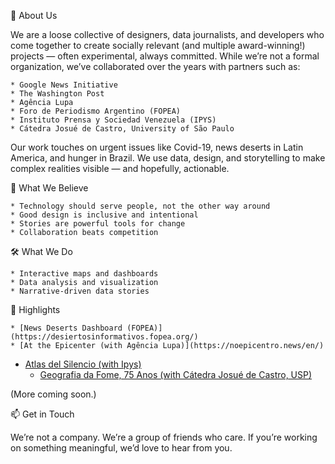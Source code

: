 👋 About Us

We are a loose collective of designers, data journalists, and developers who come together to create socially relevant (and multiple award-winning!) projects — often experimental, always committed. While we’re not a formal organization, we’ve collaborated over the years with partners such as:

	* Google News Initiative
	* The Washington Post
	* Agência Lupa
	* Foro de Periodismo Argentino (FOPEA)
	* Instituto Prensa y Sociedad Venezuela (IPYS)
	* Cátedra Josué de Castro, University of São Paulo

Our work touches on urgent issues like Covid-19, news deserts in Latin America, and hunger in Brazil. We use data, design, and storytelling to make complex realities visible — and hopefully, actionable.

🌱 What We Believe

	* Technology should serve people, not the other way around
	* Good design is inclusive and intentional
	* Stories are powerful tools for change
	* Collaboration beats competition

🛠️ What We Do

	* Interactive maps and dashboards
	* Data analysis and visualization
	* Narrative-driven data stories

📍 Highlights

	* [News Deserts Dashboard (FOPEA)](https://desiertosinformativos.fopea.org/)
	* [At the Epicenter (with Agência Lupa)](https://noepicentro.news/en/)
  * [Atlas del Silencio (with Ipys)](https://ipysvenezuela.org/atlas-del-silencio/)
	* [Geografia da Fome, 75 Anos (with Cátedra Josué de Castro, USP)](https://geografiadafome.fsp.usp.br/geografia-da-fome-75-anos/)

(More coming soon.)

📫 Get in Touch

We’re not a company. We’re a group of friends who care.
If you’re working on something meaningful, we’d love to hear from you.
